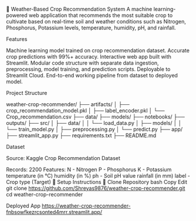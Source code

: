 🌾 Weather-Based Crop Recommendation System
A machine learning-powered web application that recommends the most suitable crop to cultivate based on real-time soil and weather conditions such as Nitrogen, Phosphorus, Potassium levels, temperature, humidity, pH, and rainfall.


Features

Machine learning model trained on crop recommendation dataset.
Accurate crop predictions with 99%+ accuracy.
Interactive web app built with Streamlit.
Modular code structure with separate data ingestion, preprocessing, model training, and prediction scripts.
Deployable to Streamlit Cloud.
End-to-end working pipeline from dataset to deployed model.


Project Structure

weather-crop-recommender/
├── artifacts/
│   ├── crop_recommendation_model.pkl
│   ├── label_encoder.pkl
│   └── Crop_recommendation.csv
├── data/
├── models/
├── notebooks/
├── outputs/
├── src/
│   ├── data/
│   │   └── load_data.py
│   ├── models/
│   │   └── train_model.py
│   ├── preprocessing.py
│   └── predict.py
├── app/
├── streamlit_app.py
├── requirements.txt
├── README.md


Dataset

Source: Kaggle Crop Recommendation Dataset

Records: 2200
Features:
N - Nitrogen
P - Phosphorus
K - Potassium
temperature (in °C)
humidity (in %)
ph - Soil pH value
rainfall (in mm)
label - Crop type (Target)
🔧 Setup Instructions
🔗 Clone Repository
bash
Copy
Edit
git clone https://github.com/Shreyas9876/weather-crop-recommender.git
cd weather-crop-recommender

Deployed App
https://weather-crop-recommender-fnbsowfkezrcsonted4mrr.streamlit.app/

